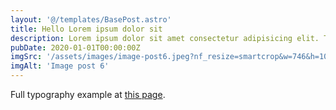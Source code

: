 ```yaml
---
layout: '@/templates/BasePost.astro'
title: Hello Lorem ipsum dolor sit
description: Lorem ipsum dolor sit amet consectetur adipisicing elit. Tenetur vero esse non molestias eos excepturi.
pubDate: 2020-01-01T00:00:00Z
imgSrc: '/assets/images/image-post6.jpeg?nf_resize=smartcrop&w=746&h=1080'
imgAlt: 'Image post 6'
---
```


Full typography example at [this page](./sixth-post).
